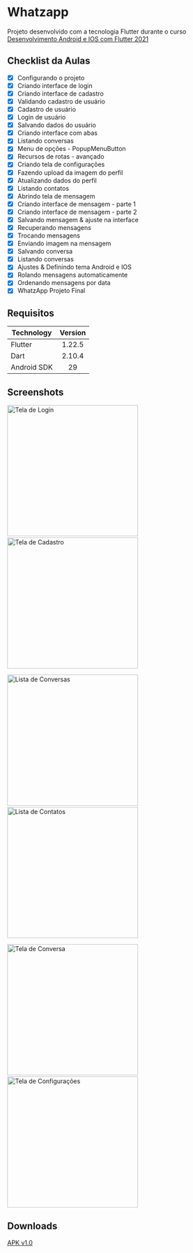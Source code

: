 # Whatzapp

Projeto desenvolvido com a tecnologia Flutter durante o curso [Desenvolvimento Android e IOS com Flutter 2021](https://www.udemy.com/course/desenvolvimento-android-e-ios-com-flutter)

## Checklist da Aulas

- [x] Configurando o projeto
- [x] Criando interface de login
- [x] Criando interface de cadastro
- [x] Validando cadastro de usuário
- [x] Cadastro de usuário
- [x] Login de usuário
- [x] Salvando dados do usuário
- [x] Criando interface com abas
- [x] Listando conversas
- [x] Menu de opções - PopupMenuButton
- [x] Recursos de rotas - avançado
- [x] Criando tela de configurações
- [x] Fazendo upload da imagem do perfil
- [x] Atualizando dados do perfil
- [x] Listando contatos
- [x] Abrindo tela de mensagem
- [x] Criando interface de mensagem - parte 1
- [x] Criando interface de mensagem - parte 2
- [x] Salvando mensagem & ajuste na interface
- [x] Recuperando mensagens
- [x] Trocando mensagens
- [x] Enviando imagem na mensagem
- [x] Salvando conversa
- [x] Listando conversas
- [x] Ajustes & Definindo tema Android e IOS
- [x] Rolando mensagens automaticamente
- [x] Ordenando mensagens por data
- [x] WhatzApp Projeto Final

## Requisitos

|Technology|Version|
|----------|:----:|
|Flutter|1.22.5|
|Dart|2.10.4|
|Android SDK|29|

## Screenshots

<img src="./docs/screenshots/01.png" alt="Tela de Login" width="300">&nbsp;&nbsp;&nbsp;<img src="./docs/screenshots/02.png" alt="Tela de Cadastro" width="300">

<img src="./docs/screenshots/03.png" alt="Lista de Conversas" width="300">&nbsp;&nbsp;&nbsp;<img src="./docs/screenshots/04.png" alt="Lista de Contatos" width="300">

<img src="./docs/screenshots/06.png" alt="Tela de Conversa" width="300">&nbsp;&nbsp;&nbsp;<img src="./docs/screenshots/05.png" alt="Tela de Configurações" width="300">

## Downloads

[APK v1.0](https://github.com/tglima/whatzapp-clone/releases/download/v1.0/app-release.apk)
